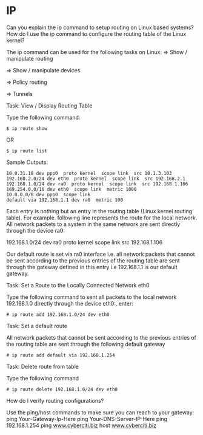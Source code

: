 # IP

Can you explain the ip command to setup routing on Linux based systems? How do I use the ip command to configure the routing table of the Linux kernel?

The ip command can be used for the following tasks on Linux:
=> Show / manipulate routing

=> Show / manipulate devices

=> Policy routing

=> Tunnels

Task: View / Display Routing Table

Type the following command:
```
$ ip route show
```
OR
```
$ ip route list
```
Sample Outputs:
```
10.0.31.18 dev ppp0  proto kernel  scope link  src 10.1.3.103
192.168.2.0/24 dev eth0  proto kernel  scope link  src 192.168.2.1
192.168.1.0/24 dev ra0  proto kernel  scope link  src 192.168.1.106
169.254.0.0/16 dev eth0  scope link  metric 1000
10.0.0.0/8 dev ppp0  scope link
default via 192.168.1.1 dev ra0  metric 100
```

Each entry is nothing but an entry in the routing table (Linux kernel routing table). For example. following line represents the route for the local network. All network packets to a system in the same network are sent directly through the device ra0:

192.168.1.0/24 dev ra0  proto kernel  scope link  src 192.168.1.106

Our default route is set via ra0 interface i.e. all network packets that cannot be sent according to the previous entries of the routing table are sent through the gateway defined in this entry i.e 192.168.1.1 is our default gateway.

Task: Set a Route to the Locally Connected Network eth0

Type the following command to sent all packets to the local network 192.168.1.0 directly through the device eth0:, enter:
```
# ip route add 192.168.1.0/24 dev eth0
```

Task: Set a default route

All network packets that cannot be sent according to the previous entries of the routing table are sent through the following default gateway
```
# ip route add default via 192.168.1.254
```

Task: Delete route from table

Type the following command
```
# ip route delete 192.168.1.0/24 dev eth0
```
How do I verify routing configurations?

Use the ping/host commands to make sure you can reach to your gateway:
ping Your-Gateway-Ip-Here
ping Your-DNS-Server-IP-Here
ping 192.168.1.254
ping www.cyberciti.biz
host www.cyberciti.biz

